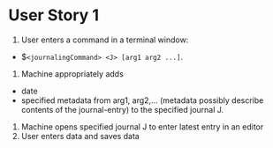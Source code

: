 # User Story 1
1. User enters a command in a terminal window:
  - $`<journalingCommand> <J> [arg1 arg2 ...]`.
1. Machine appropriately adds
  - date
  - specified metadata from arg1, arg2,... (metadata possibly describe contents of the journal-entry)
  to the specified journal J.
1. Machine opens specified journal J to enter latest entry in an editor
1. User enters data and saves data
